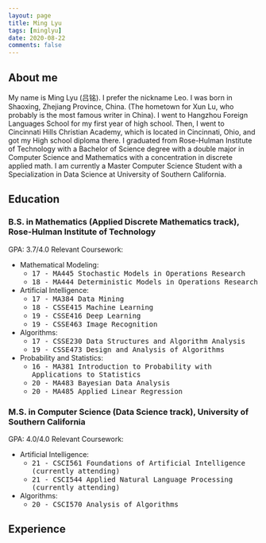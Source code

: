 ```yaml
---
layout: page
title: Ming Lyu
tags: [minglyu]
date: 2020-08-22
comments: false
---
```


## About me
My name is Ming Lyu (吕铭). I prefer the nickname Leo. I was born in Shaoxing, Zhejiang Province, China. (The hometown for Xun Lu, who probably is the most famous writer in China). I went to Hangzhou Foreign Languages School for my first year of high school. Then, I went to Cincinnati Hills Christian Academy, which is located in Cincinnati, Ohio, and got my High school diploma there. I graduated from Rose-Hulman Institute of Technology with a Bachelor of Science degree with a double major in Computer Science and Mathematics with a concentration in discrete applied math. I am currently a Master Computer Science Student with a Specialization in Data Science at University of Southern California.

## Education
### B.S. in Mathematics (Applied Discrete Mathematics track), Rose-Hulman Institute of Technology
GPA: 3.7/4.0 
Relevant Coursework:
* Mathematical Modeling:
  * <kbd>17 - MA445 Stochastic Models in Operations Research </kbd>
  * <kbd>18 - MA444 Deterministic Models in Operations Research </kbd>
* Artificial Intelligence:  
  * <kbd>17 - MA384 Data Mining </kbd>
  * <kbd>18 - CSSE415 Machine Learning</kbd>
  * <kbd>19 - CSSE416 Deep Learning</kbd>
  * <kbd>19 - CSSE463 Image Recognition</kbd>
* Algorithms:
  * <kbd>17 - CSSE230 Data Structures and Algorithm Analysis</kbd>
  * <kbd>19 - CSSE473 Design and Analysis of Algorithms</kbd>
* Probability and Statistics:
  * <kbd>16 - MA381 Introduction to Probability with Applications to Statistics</kbd>
  * <kbd>20 - MA483 Bayesian Data Analysis</kbd>
  * <kbd>20 - MA485 Applied Linear Regression</kbd>
  
### M.S. in Computer Science (Data Science track), University of Southern California
GPA:  4.0/4.0
Relevant Coursework:
* Artificial Intelligence:  
  * <kbd>21 - CSCI561 Foundations of Artificial Intelligence (currently attending) </kbd>
  * <kbd>21 - CSCI544 Applied Natural Language Processing (currently attending) </kbd>
* Algorithms:
  * <kbd>20 - CSCI570 Analysis of Algorithms </kbd>

## Experience
